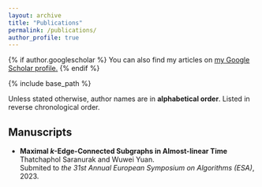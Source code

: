 ```yaml
---
layout: archive
title: "Publications"
permalink: /publications/
author_profile: true
---
```


{% if author.googlescholar %}
  You can also find my articles on <u><a href="{{author.googlescholar}}">my Google Scholar profile</a>.</u>
{% endif %}

{% include base_path %}


Unless stated otherwise, author names are in **alphabetical order**. Listed in reverse chronological order.

## Manuscripts
- **Maximal $k$-Edge-Connected Subgraphs in Almost-linear Time**</br>
  Thatchaphol Saranurak and Wuwei Yuan.</br>
  Submited to *the 31st Annual European Symposium on Algorithms (ESA)*, 2023.

